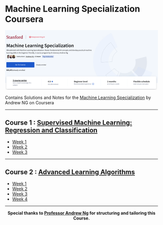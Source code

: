 # Machine Learning Specialization Coursera
 

![](/resources/title-head.png)

Contains Solutions and Notes for the [Machine Learning Specialization](https://www.coursera.org/specializations/machine-learning-introduction) by Andrew NG on Coursera 

<hr/>

## Course 1 : [Supervised Machine Learning: Regression and Classification](https://github.com/santpa987/coursera-machine-learning-specialization/tree/main/C1%20-%20Supervised%20Machine%20Learning%20-%20Regression%20and%20Classification)

- [Week 1](https://github.com/santpa987/coursera-machine-learning-specialization/tree/main/C1%20-%20Supervised%20Machine%20Learning%20-%20Regression%20and%20Classification/week1%20)
- [Week 2](https://github.com/santpa987/coursera-machine-learning-specialization/tree/main/C1%20-%20Supervised%20Machine%20Learning%20-%20Regression%20and%20Classification/week2)
- [Week 3](https://github.com/santpa987/coursera-machine-learning-specialization/tree/main/C1%20-%20Supervised%20Machine%20Learning%20-%20Regression%20and%20Classification/week3)

<hr/>

## Course 2 : [Advanced Learning Algorithms](https://github.com/santpa987/coursera-machine-learning-specialization/tree/main/C2%20-%20Advanced%20Learning%20Algorithms)

- [Week 1](https://github.com/santpa987/coursera-machine-learning-specialization/tree/main/C2%20-%20Advanced%20Learning%20Algorithms/week%201)
- [Week 2](https://github.com/santpa987/coursera-machine-learning-specialization/tree/main/C2%20-%20Advanced%20Learning%20Algorithms/week%202)
- [Week 3](https://github.com/santpa987/coursera-machine-learning-specialization/tree/main/C2%20-%20Advanced%20Learning%20Algorithms/week%203)
- [Week 4](https://github.com/santpa987/coursera-machine-learning-specialization/tree/main/C2%20-%20Advanced%20Learning%20Algorithms/week%204)

<hr/>




<div align="center">

**Special thanks to [Professor Andrew Ng](https://www.andrewng.org/) for structuring and tailoring this Course.**
